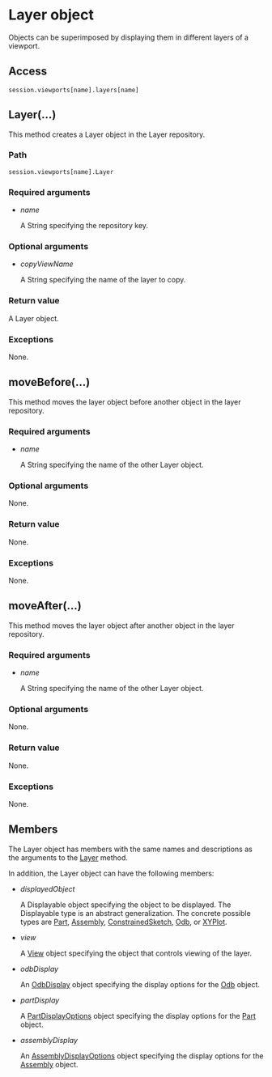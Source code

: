 # Layer object

Objects can be superimposed by displaying them in different layers of a viewport.

## Access

```
session.viewports[name].layers[name]
```

## Layer(...)



This method creates a Layer object in the Layer repository.



### Path

```
session.viewports[name].Layer
```

### Required arguments

- *name*

  A String specifying the repository key.

### Optional arguments

- *copyViewName*

  A String specifying the name of the layer to copy.

### Return value

A Layer object.

### Exceptions

None.



## moveBefore(...)



This method moves the layer object before another object in the layer repository.



### Required arguments

- *name*

  A String specifying the name of the other Layer object.

### Optional arguments

None.

### Return value

None.

### Exceptions

None.



## moveAfter(...)



This method moves the layer object after another object in the layer repository.



### Required arguments

- *name*

  A String specifying the name of the other Layer object.

### Optional arguments

None.

### Return value

None.

### Exceptions

None.



## Members

The Layer object has members with the same names and descriptions as the arguments to the [Layer](https://help.3ds.com/2022/english/DSSIMULIA_Established/SIMACAEKERRefMap/simaker-c-layerpyc.htm?ContextScope=all#simaker-layerlayerpyc) method.

In addition, the Layer object can have the following members:

- *displayedObject*

  A Displayable object specifying the object to be displayed. The Displayable type is an abstract generalization. The concrete possible types are [Part](https://help.3ds.com/2022/english/DSSIMULIA_Established/SIMACAEKERRefMap/simaker-c-partpyc.htm?ContextScope=all), [Assembly](https://help.3ds.com/2022/english/DSSIMULIA_Established/SIMACAEKERRefMap/simaker-c-assemblypyc.htm?ContextScope=all), [ConstrainedSketch](https://help.3ds.com/2022/english/DSSIMULIA_Established/SIMACAEKERRefMap/simaker-c-constrainedsketchpyc.htm?ContextScope=all), [Odb](https://help.3ds.com/2022/english/DSSIMULIA_Established/SIMACAEKERRefMap/simaker-c-odbpyc.htm?ContextScope=all), or [XYPlot](https://help.3ds.com/2022/english/DSSIMULIA_Established/SIMACAEKERRefMap/simaker-c-xyplotpyc.htm?ContextScope=all).

- *view*

  A [View](https://help.3ds.com/2022/english/DSSIMULIA_Established/SIMACAEKERRefMap/simaker-c-viewpyc.htm?ContextScope=all) object specifying the object that controls viewing of the layer.

- *odbDisplay*

  An [OdbDisplay](https://help.3ds.com/2022/english/DSSIMULIA_Established/SIMACAEKERRefMap/simaker-c-odbdisplaypyc.htm?ContextScope=all) object specifying the display options for the [Odb](https://help.3ds.com/2022/english/DSSIMULIA_Established/SIMACAEKERRefMap/simaker-c-odbpyc.htm?ContextScope=all) object.

- *partDisplay*

  A [PartDisplayOptions](https://help.3ds.com/2022/english/DSSIMULIA_Established/SIMACAEKERRefMap/simaker-c-partdisplayoptionspyc.htm?ContextScope=all) object specifying the display options for the [Part](https://help.3ds.com/2022/english/DSSIMULIA_Established/SIMACAEKERRefMap/simaker-c-partpyc.htm?ContextScope=all) object.

- *assemblyDisplay*

  An [AssemblyDisplayOptions](https://help.3ds.com/2022/english/DSSIMULIA_Established/SIMACAEKERRefMap/simaker-c-assemblydisplayoptionspyc.htm?ContextScope=all) object specifying the display options for the [Assembly](https://help.3ds.com/2022/english/DSSIMULIA_Established/SIMACAEKERRefMap/simaker-c-assemblypyc.htm?ContextScope=all) object.